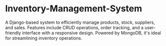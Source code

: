 # Inventory-Management-System
A Django-based system to efficiently manage products, stock, suppliers, and sales. Features include CRUD operations, order tracking, and a user-friendly interface with a responsive design. Powered by MongoDB, it's ideal for streamlining inventory operations.
